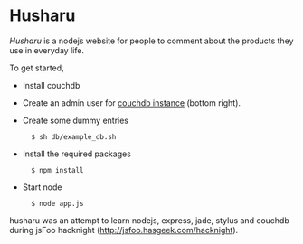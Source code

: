 Husharu
=======

*Husharu* is a nodejs website for people to comment about the products they use
in everyday life.

To get started,

* Install couchdb

* Create an admin user for [couchdb instance](http://localhost:5984/_utils) (bottom right).

* Create some dummy entries

        $ sh db/example_db.sh

* Install the required packages

        $ npm install

* Start node

        $ node app.js

husharu was an attempt to learn nodejs, express, jade, stylus and couchdb
during jsFoo hacknight (http://jsfoo.hasgeek.com/hacknight).
